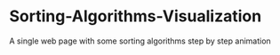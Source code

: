 # Sorting-Algorithms-Visualization
A single web page with some sorting algorithms step by step animation
